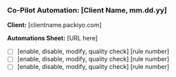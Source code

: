 ### Co-Pilot Automation: [Client Name, mm.dd.yy]

**Client:**  [clientname.packiyo.com]

**Automations Sheet:** [URL here]

- [ ] [enable, disable, modify, quality check]  [rule number]
- [ ] [enable, disable, modify, quality check]  [rule number]
- [ ] [enable, disable, modify, quality check]  [rule number]
